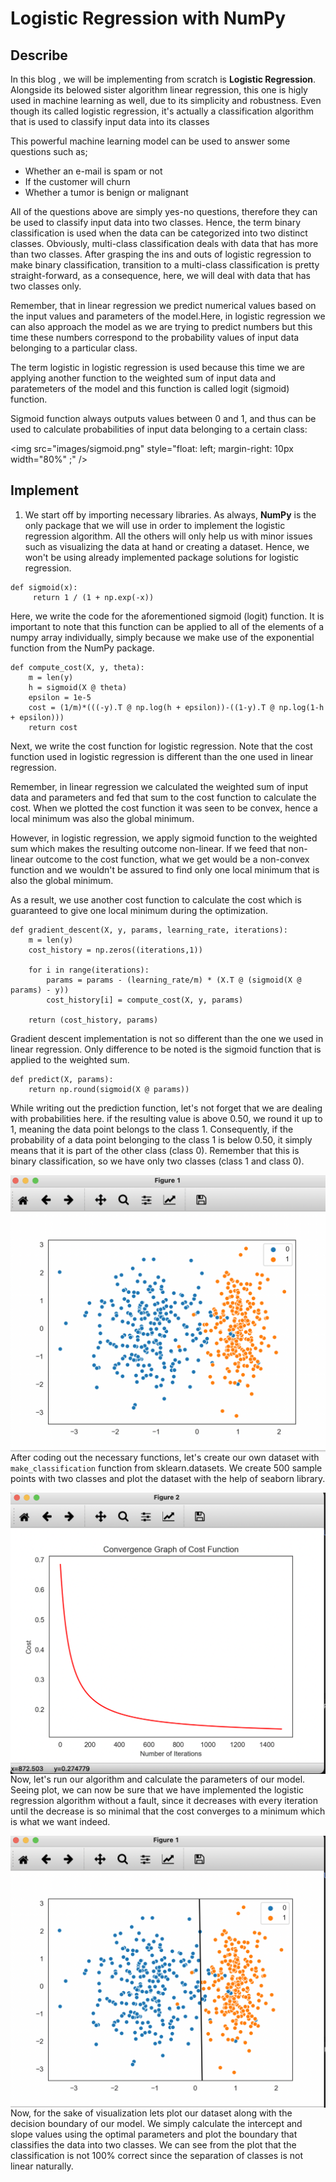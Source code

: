 # Logistic Regression  with NumPy 

## Describe

In this blog , we will be implementing from scratch is **Logistic Regression**. Alongside its belowed sister algorithm linear regression, this one is higly used in machine learning as well, due to its simplicity and robustness. Even though its called logistic regression, it's actually a classification algorithm that is used to classify input data into its classes 

This powerful machine learning model can be used to answer some questions such as;

* Whether an e-mail is spam or not
* If the customer will churn
* Whether a tumor is benign or malignant

All of the questions above are simply yes-no questions, therefore they can be used to classify input data into two classes. Hence, the term binary classification is used when the data can be categorized into two distinct classes. Obviously, multi-class classification deals with data that has more than two classes. After grasping the ins and outs of logistic regression to make binary classification, transition to a multi-class classification is pretty straight-forward, as a consequence, here, we will deal with data that has two classes only.

Remember, that in linear regression we predict numerical values based on the input values and parameters of the model.Here, in logistic regression we can also approach the model as we are trying to predict numbers but this time these numbers correspond to the probability values of input data belonging to a particular class.

The term logistic in logistic regression is used because this time we are applying another function to the weighted sum of input data and paratemeters of the model and this function is called logit (sigmoid) function.

Sigmoid function always outputs values between 0 and 1, and thus can be used to calculate probabilities of input data belonging to a certain class:

<img src="images/sigmoid.png"
     style="float: left; margin-right: 10px
            width="80%" ;" />



## Implement

1. We start off by importing necessary libraries. As always, **NumPy** is the only package that we will use in order to implement the logistic regression algorithm. All the others will only help us with minor issues such as visualizing the data at hand or creating a dataset. Hence, we won't be using already implemented package solutions for logistic regression.

```
def sigmoid(x): 
     return 1 / (1 + np.exp(-x))
```

Here, we write the code for the aforementioned sigmoid (logit) function. It is important to note that this function can be applied to all of the elements of a numpy array individually, simply because we make use of the exponential function from the NumPy package.

```
def compute_cost(X, y, theta):
    m = len(y)
    h = sigmoid(X @ theta)
    epsilon = 1e-5
    cost = (1/m)*(((-y).T @ np.log(h + epsilon))-((1-y).T @ np.log(1-h + epsilon)))
    return cost
```

Next, we write the cost function for logistic regression. Note that the cost function used in logistic regression is different than the one used in linear regression.

Remember, in linear regression we calculated the weighted sum of input data and parameters and fed that sum to the cost function to calculate the cost. When we plotted the cost function it was seen to be convex, hence a local minimum was also the global minimum.

However, in logistic regression, we apply sigmoid function to the weighted sum which makes the resulting outcome non-linear. If we feed that non-linear outcome to the cost function, what we get would be a non-convex function and we wouldn't be assured to find only one local minimum that is also the global minimum.

As a result, we use another cost function to calculate the cost which is guaranteed to give one local minimum during the optimization.


```
def gradient_descent(X, y, params, learning_rate, iterations):
    m = len(y)
    cost_history = np.zeros((iterations,1))

    for i in range(iterations):
        params = params - (learning_rate/m) * (X.T @ (sigmoid(X @ params) - y)) 
        cost_history[i] = compute_cost(X, y, params)

    return (cost_history, params)
```

Gradient descent implementation  is not so different than the one we used in linear regression. Only difference to be noted is the sigmoid function that is applied to the weighted sum.


```
def predict(X, params):
    return np.round(sigmoid(X @ params))
```

While writing out the prediction function, let's not forget that we are dealing with probabilities here.  if the resulting value is above 0.50, we round it up to 1, meaning the data point belongs to the class 1. Consequently, if the probability of a data point belonging to the class 1 is below 0.50, it simply means that it is part of the other class (class 0). Remember that this is binary classification, so we have only two classes (class 1 and class 0).


<img src="images/classification.png"
     style="float: left; margin-right: 10px;" />

After coding out the necessary functions, let's create our own dataset with `make_classification`  function from sklearn.datasets. We create 500 sample points with two classes and plot the dataset with the help of seaborn library.



<img src="images/cost-function.png"
     style="float: left; margin-right: 10px;" />


Now, let's run our algorithm and calculate the parameters of our model. Seeing plot, we can now be sure that we have implemented the logistic regression algorithm without a fault, since it decreases with every iteration until the decrease is so minimal that the cost converges to a minimum which is what we want indeed.


<img src="images/visualization.png"
     style="float: left; margin-right: 10px;" />
    


Now, for the sake of visualization lets plot our dataset along with the decision boundary of our model. We simply calculate the intercept and slope values using the optimal parameters and plot the boundary that classifies the data into two classes. We can see from the plot that the classification is not 100% correct since the separation of classes is not linear naturally.




